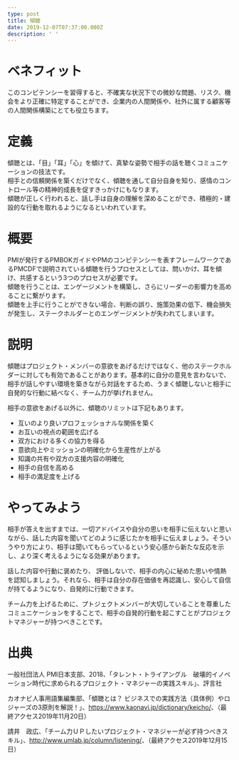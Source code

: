 ```yaml
---
type: post
title: 傾聴
date: 2019-12-07T07:37:00.000Z
description: ' '
---
```

# ベネフィット

このコンピテンシーを習得すると、不確実な状況下での微妙な問題、リスク、機会をより正確に特定することができ、企業内の人間関係や、社外に属する顧客等の人間関係構築にとても役立ちます。

# 定義

傾聴とは、「目」「耳」「心」を傾けて、真摯な姿勢で相手の話を聴くコミュニケーションの技法です。\
相手との信頼関係を築くだけでなく、傾聴を通して自分自身を知り、感情のコントロール等の精神的成長を促すきっかけにもなります。\
傾聴が正しく行われると、話し手は自身の理解を深めることができ、積極的・建設的な行動を取れるようになるといわれています。

# 概要

PMIが発行するPMBOKガイドやPMのコンピテンシーを表すフレームワークであるPMCDFで説明されている傾聴を行うプロセスとしては、問いかけ、耳を傾け、共感するという3つのプロセスが必要です。\
傾聴を行うことは、エンゲージメントを構築し、さらにリーダーの影響力を高めることに繋がります。\
傾聴を上手に行うことができない場合、判断の誤り、施策効果の低下、機会損失が発生し、ステークホルダーとのエンゲージメントが失われてしまいます。

# 説明

傾聴はプロジェクト・メンバーの意欲をあげるだけではなく、他のステークホルダーに対しても有効であることがあります。基本的に自分の意見を言わないで、相手が話しやすい環境を築きながら対話をするため、うまく傾聴しないと相手に自発的な行動に結べなく、チーム力が挙げれません。

相手の意欲をあげる以外に、傾聴のリミットは下記もあります。

* 互いのより良いプロフェッショナルな関係を築く
* お互いの視点の範囲を広げる
* 双方における多くの協力を得る
* 意欲向上やミッションの明確化から生産性が上がる
* 知識の共有や双方の支援内容の明確化
* 相手の自信を高める
* 相手の満足度を上げる



# やってみよう

相手が答えを出すまでは、一切アドバイスや自分の思いを相手に伝えないと思いながら、話した内容を聞いてどのように感じたかを相手に伝えましょう。そういうやり方により、相手は聞いてもらっているという安心感から新たな反応を示し、より深く考えるようになる効果があります。

話した内容や行動に褒めたり、 評価しないで、相手の内心に秘めた思いや情熱を認知しましょう。それなら、相手は自分の存在価値を再認識し、安心して自信が持てるようになり、自発的に行動できます。

チーム力を上げるために、プトジェクトメンバーが大切していることを尊重したコミュニケーションをすることで、相手の自発的行動を起こすことがプロジェクトマネジャーが持つべきことです。

# 出典

一般社団法人 PMI日本支部、2018、「タレント・トライアングル　破壊的イノベーション時代に求められるプロジェクト・マネジャーの実践スキル」、評言社

カオナビ人事用語集編集部、「傾聴とは？ ビジネスでの実践方法（具体例）やロジャーズの3原則を解説！」、<https://www.kaonavi.jp/dictionary/keicho/>、（最終アクセス2019年11月20日）

請井　政広、「チーム力ＵＰしたいプロジェクト・マネジャーが必ず持つべきスキル」、<http://www.umlab.jp/column/listening/>、（最終アクセス2019年12月15日）
